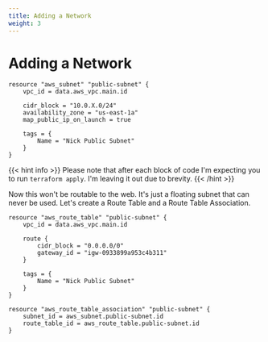 ```yaml
---
title: Adding a Network
weight: 3
---
```

# Adding a Network

```
resource "aws_subnet" "public-subnet" {
    vpc_id = data.aws_vpc.main.id

    cidr_block = "10.0.X.0/24"
    availability_zone = "us-east-1a"
    map_public_ip_on_launch = true

    tags = {
        Name = "Nick Public Subnet"
    }
}

```

{{< hint info >}}
Please note that after each block of code I'm expecting you to run ``terraform apply``. I'm leaving it out due to brevity. 
{{< /hint >}}

Now this won't be routable to the web. It's just a floating subnet that can never be used. Let's create a Route Table and a Route Table Association.

```
resource "aws_route_table" "public-subnet" {
    vpc_id = data.aws_vpc.main.id

    route {
        cidr_block = "0.0.0.0/0"
        gateway_id = "igw-0933899a953c4b311"
    }

    tags = {
        Name = "Nick Public Subnet"
    }
}

resource "aws_route_table_association" "public-subnet" {
    subnet_id = aws_subnet.public-subnet.id
    route_table_id = aws_route_table.public-subnet.id
}
```